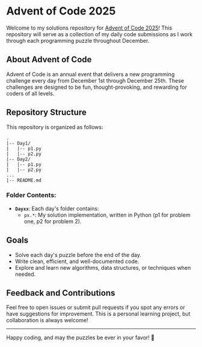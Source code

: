 # Advent of Code 2025

Welcome to my solutions repository for [Advent of Code 2025](https://adventofcode.com/2025)! This repository will serve as a collection of my daily code submissions as I work through each programming puzzle throughout December.

## About Advent of Code
Advent of Code is an annual event that delivers a new programming challenge every day from December 1st through December 25th. These challenges are designed to be fun, thought-provoking, and rewarding for coders of all levels.

## Repository Structure
This repository is organized as follows:

```
.
|-- Day1/
|   |-- p1.py
|   |-- p2.py
|-- Day2/
|   |-- p1.py
|   |-- p2.py
...
|-- README.md
```

### Folder Contents:
- **`Dayxx`**: Each day's folder contains:
  - `px.*`: My solution implementation, written in Python (p1 for problem one, p2 for problem 2).

## Goals
- Solve each day's puzzle before the end of the day.
- Write clean, efficient, and well-documented code.
- Explore and learn new algorithms, data structures, or techniques when needed.

## Feedback and Contributions
Feel free to open issues or submit pull requests if you spot any errors or have suggestions for improvement. This is a personal learning project, but collaboration is always welcome!

---

Happy coding, and may the puzzles be ever in your favor! 🎄

